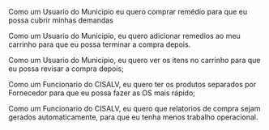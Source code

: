 Como um Usuario do Municipio eu quero comprar remédio para que eu possa cubrir minhas demandas


Como um Usuario do Municipio, eu quero adicionar remedios ao meu carrinho para que eu possa terminar a compra depois.

Como um Usuario do Municipio, eu quero ver os itens no carrinho para que eu possa revisar a compra depois;

Como um Funcionario do CISALV, eu quero ter os produtos separados por Fornecedor para que eu possa fazer as OS mais rápido;

Como um Funcionario do CISALV, eu quero que relatorios de compra sejam gerados automaticamente, para que eu tenha menos trabalho operacional.



